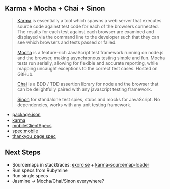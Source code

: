 Karma + Mocha + Chai + Sinon
----------------------------
> [Karma](http://karma-runner.github.io/0.12/index.html) is essentially a tool which spawns a web server that executes source code against test code for each of the browsers connected. The results for each test against each browser are examined and displayed via the command line to the developer such that they can see which browsers and tests passed or failed.
>
> [Mocha](http://mochajs.org/) is a feature-rich JavaScript test framework running on node.js and the browser, making asynchronous testing simple and fun. Mocha tests run serially, allowing for flexible and accurate reporting, while mapping uncaught exceptions to the correct test cases. Hosted on GitHub.
>
> [Chai](http://chaijs.com/) is a BDD / TDD assertion library for node and the browser that can be delightfully paired with any javascript testing framework.
>
> [Sinon](http://sinonjs.org/) for standalone test spies, stubs and mocks for JavaScript.
No dependencies, works with any unit testing framework.

* [package.json](https://github.com/goodeggs/garbanzo/blob/master/package.json#L146-L153)
* [karma](https://github.com/goodeggs/garbanzo/blob/1130fa0a161b0d145e544cce21514a059b773618/Gruntfile.coffee#L507-L525)  
* [mobileClientSpecs](https://github.com/goodeggs/garbanzo/blob/1130fa0a161b0d145e544cce21514a059b773618/Gruntfile.coffee#L200-L204)
* [spec:mobile](https://github.com/goodeggs/garbanzo/blob/master/app/lib/tasks/grunt/specs.coffee#L62)
* [thankyou_page.spec](https://github.com/goodeggs/garbanzo/blob/master/src/mobile/spec/client/checkout/pages/thankyou_page.spec.coffee)  


Next Steps
----------

* Sourcemaps in stacktraces: [exorcise](https://github.com/mikefrey/grunt-exorcise) + [karma-sourcemap-loader](https://github.com/demerzel3/karma-sourcemap-loader)
* Run specs from Rubymine
* Run single specs
* Jasmine -> Mocha/Chai/Sinon everywhere?
